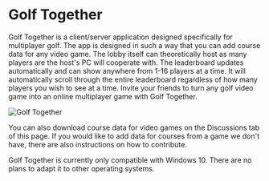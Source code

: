 # Golf Together
Golf Together is a client/server application designed specifically for multiplayer golf. The app is designed in such a way that you can add course data for any video game. The lobby itself can theoretically host as many players are the host's PC will cooperate with. The leaderboard updates automatically and can show anywhere from 1-16 players at a time.  It will automatically scroll through the entire leaderboard regardless of how many players you wish to see at a time. Invite your friends to turn any golf video game into an online multiplayer game with Golf Together.

![Golf Together](https://go1den.com/wp-content/uploads/2021/06/golftogether_2021-06-17_20-28-51.png)

You can also download course data for video games on the Discussions tab of this page. If you would like to add data for courses from a game we don't have, there are also instructions on how to contribute.

Golf Together is currently only compatible with Windows 10. There are no plans to adapt it to other operating systems.
